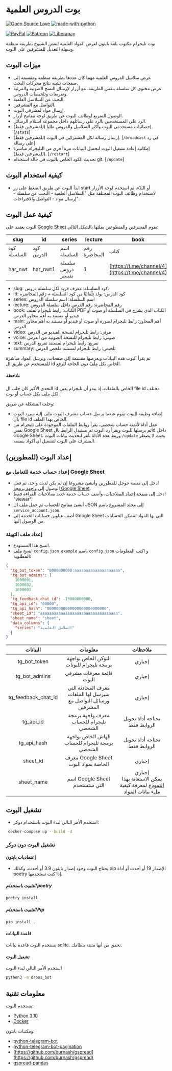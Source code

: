 # بوت الدروس العلمية

[![Open Source Love](https://badges.frapsoft.com/os/v1/open-source.png?v=103)](https://github.com/ellerbrock/open-source-badges/)
[![made-with-python](https://img.shields.io/badge/Made%20with-Python-1f425f.svg)](https://www.python.org/)

[![PayPal](https://img.shields.io/badge/PayPal-Donate-00457C?style=flat&labelColor=00457C&logo=PayPal&logoColor=white&link=https://www.paypal.me/yshalsager)](https://www.paypal.me/yshalsager)
[![Patreon](https://img.shields.io/badge/Patreon-Support-F96854?style=flat&labelColor=F96854&logo=Patreon&logoColor=white&link=https://www.patreon.com/XiaomiFirmwareUpdater)](https://www.patreon.com/XiaomiFirmwareUpdater)
[![Liberapay](https://img.shields.io/badge/Liberapay-Support-F6C915?style=flat&labelColor=F6C915&logo=Liberapay&logoColor=white&link=https://liberapay.com/yshalsager)](https://liberapay.com/yshalsager)

بوت تليجرام مكتوب بلغة بايثون لعرض المواد العلمية لبعض الشيوخ بطريقة منظمة وسهلة التعديل للمشرفين على البوت.

## ميزات البوت

- عرض سلاسل الدروس العلمية مهما كان عددها بطريقة منظمة ومقسمة إلى صفحات تشبه نتائج محركات البحث.
- عرض محتوى كل سلسلة بنفس الطريقة، مع أزرار لإرسال النسخ الصوتية والمرئية وتفريغات وتلخيصات الدروس.
- البحث عن السلاسل العلمية.
- التواصل مع المشرفين.
- إرسال مواد لمشرفي البوت.
- الوصول السريع لوظائف البوت عن طريق لوحة مفاتيح أزرار.
- الرد على المستخدمين بالرد على رسائلهم داخل مجموعة استلام الرسائل.
- إحصائيات مستخدمي البوت وأكثر السلاسل والدروس طلبا (للمشرفين فقط). [`/stats`]
- إرسال رسالة لكل المشتركين في البوت (للمشرفين فقط). [`/broadcast` في رد على رسالة]
- إمكانية إعادة تشغيل البوت لتحميل البيانات مرة أخرى من التليجرام مباشرة (للمشرفين فقط). [`/restart`]
- تحديث الكود الخاص بالبوت في حالة استخدام git. [`/update`]


## كيفية استخدام البوت

- ابدأ البوت عن طريق الضغط على زر start أو البَدْء، ثم استخدم لوحة اﻷزرار لاستخدام وظائف البوت المختلفة مثل "السلاسل
  العلمية - البحث عن سلسلة - إرسال مواد - التواصل والاقتراحات".

## كيفية عمل البوت

البوت يعتمد
على [Google Sheet](https://docs.google.com/spreadsheets/d/1o2016c9JQDROnhAhveKq70pF07_FozozP2xF7ekijTM/edit?usp=sharing)
يقوم المشرفين والمتطوعين بملئها بالشكل التالي:

| slug        | id        | series           | lecture      | book                                             | main                                             | video                                            | voice                                            | text                                             | summary |
|-------------|-----------|------------------|--------------|--------------------------------------------------|--------------------------------------------------|--------------------------------------------------|--------------------------------------------------|--------------------------------------------------|---------|
| كود السلسلة | كود الدرس | اسم السلسلة      | رقم المحاضرة | كتاب                                             | أهم المحاور                                      | مرئي                                             | صوتي                                             | تفريغ                                            | تلخيص   |
| har_nwt     | har_nwt1  | سلسلة دروس تفسير | 1            | [https://t.me/channel/4](https://t.me/channel/4) | [https://t.me/channel/4](https://t.me/channel/4) | [https://t.me/channel/4](https://t.me/channel/4) | [https://t.me/channel/4](https://t.me/channel/4) | [https://t.me/channel/4](https://t.me/channel/4) |         |

- slug: كود السلسلة: معرف فريد لكل سلسلة دروس.
- id: كود الدرس: يولد تِلْقائيًا من كود السلسلة + رَقَم المحاضرة
- series: اسم السلسلة: اسم سلسلة الدروس
- lecture: رقم المحاضرة: رقم الدرس داخل سلسلة الدروس
- book: الكتاب: رابط تليجرام لملف PDF الكتاب الذي يشرح في السلسلة أو صوت أو فيديو أو مستند به أهم محاور الدرس
- main: أهم المحاور: رابط تليجرام لصورة أو صوت أو فيديو أو مستند به أهم محاور الدرس
- video: مرئي: رابط تليجرام لنسخة الفيديو من الدرس
- voice: صوتي: رابط تليجرام للنسخة الصوتية من الدرس
- text: تفريغ: رابط تليجرام لمستند تفريغ الدرس
- summary: تلخيص: رابط تليجرام لمستند ملخص الدرس

ثم يقرأ البوت هذه البيانات ويعرضها مقسمة إلى صفحات، ويرسل المواد مباشرة للمستخدم عن طريق ال id الخاص بكل مِلَفّ دون
الحاجة للرفع.

##### ملاحظة

التحدي الأكبر كان جلب ال id الخاص بالملفات، إذ يبدو أن تليجرام يعين file id مختلف لكل ملف بكل حساب أو بوت.

وحلت المشكلة عن طريق:

- إضافة وظيفة للبوت تقوم عندما يرسل حساب مشرف البوت ملف إليه سيرد البوت بال file id الخاص بهذا الملف.
- عمل أداة لأتمتة حساب شخصي، يقرأ روابط الملفات الموجودة على تليجرام من نفس Google Sheet ثم يرسلها للبوت ويقرأ رد البوت ثم يستبدل الرابط بالid داخل Google Sheet، وربط هذه اﻷداة بأمر لتحديث بيانات البوت `/update` بحيث لا يضطر المشرف على البوت لتشغيل أي أكواد بنفسه.

### 
## إعداد البوت (للمطورين)

### إعداد حساب خدمة للتعامل مع Google Sheet

- ادخل إلى منصة جوجل للمطورين وأنشئ مشروعا إن لم يكن لديك واحد، ثم فعل الوصول
  إلى [واجهة برمجة Google Sheet](https://console.developers.google.com/marketplace/product/google/sheets.googleapis.com).
- ادخل إلى [صفحة إعداد الصلاحيات](https://console.developers.google.com/apis/api/sheets.googleapis.com/credentials)،
  وأضف حساب خدمة جديد بصلاحيات القراءة فقط "viewer".
- أنشئ مفاتيح للحساب ثم حمل ملف ال JSON إلى مجلد المشروع باسم `service_account.json`.
- أضف عناوين حسابات الخدمة إلى Google Sheet التي بها المواد لتتمكن الحسابات من الوصول إليها.

### إعداد ملف التهيئة

- انسخ هذا المستودع.
- انسخ ملف `config.json.example` باسم `config.json` و اكتب المعلومات المطلوبة:

```json
{
  "tg_bot_token": "0000000000:aaaaaaaaaaaaaaaaaaaa",
  "tg_bot_admins": [
    1000001,
    1000002,
    1000003
  ],
  "tg_feedback_chat_id": -10000000000,
  "tg_api_id": "00000",
  "tg_api_hash": "00000000000000000000000000",
  "sheet_id": "aaaaaaaaaaaaaaaaaaaaaaaaaaaaaaaaaa",
  "sheet_name": "sheet",
  "data_columns": {
    "series": "السلاسل العلمية"
  }
}
```

|      البيانات       |                             معلومات                             |                                                                                    ملاحظات                                                                                     |
|:-------------------:|:---------------------------------------------------------------:|:------------------------------------------------------------------------------------------------------------------------------------------------------------------------------:|
|    tg_bot_token     |            التوكن الخاص بواجهة برمجة تليجرام للبوتات            |                                                                                     إجباري                                                                                     |
|    tg_bot_admins    |                    قائمة معرفات مشرفي البوت                     |                                                                                     إجباري                                                                                     |
| tg_feedback_chat_id | معرف المحادثة التي سيرسل لها الملفات ورسائل التواصل مع المشرفين |                                                                                     إجباري                                                                                     |
|      tg_api_id      |             معرف واجهة برمجة تليجرام للحساب الشخصي              |                                                                         تحتاجه أداة تحويل الروابط فقط                                                                          |
|     tg_api_hash     |         الهاش الخاص بواجهة برمجة تليجرام للحساب الشخصي          |                                                                         تحتاجه أداة تحويل الروابط فقط                                                                          |
|      sheet_id       |              معرف Google Sheet الخاصة بمواد البوت               |                                                                                     إجباري                                                                                     |
|     sheet_name      |                  اسم Google Sheet التي ستستخدم                  | إجباري<br />يمكن الاستعانة بهذا [النموذج](https://docs.google.com/spreadsheets/d/1o2016c9JQDROnhAhveKq70pF07_FozozP2xF7ekijTM/edit?usp=sharing) لمعرفة كيفية ملء بيانات المواد |

## تشغيل البوت

- استخدم اﻷمر التالي لبدء البوت باستخدام دوكر:

 ```bash
  docker-compose up --build -d
 ```

### تشغيل البوت دون دوكر

#### إعتماديات بايثون

- يحتاج البوت وجود إصدار بايثون 3.9 أو أحدث، وكذلك pip اﻹصدار 19 أو أحدث أو أداة poetry إذا كنت تستخدمها.

##### التثبيت باستخدام poetry

```bash
poetry install
```

##### التثبيت باستخدام Pip

```bash
pip install .
```

#### قاعدة البيانات

يستخدم البوت قاعدة بيانات sqlite. تحقق من أنها مثبتة بنظامك.

#### تشغيل البوت

استخدم اﻷمر التالي لبدء البوت

```bash
python3 -m droos_bot
```

## معلومات تقنية

يستخدم البوت:

- [Python 3.10](https://python.org/)
- [Docker](https://www.docker.com/)

ومكتبات بايثون:

- [python-telegram-bot](https://github.com/python-telegram-bot/python-telegram-bot/)
- [python-telegram-bot-pagination](https://github.com/ksinn/python-telegram-bot-pagination)
- [https://github.com/burnash/gspread](https://github.com/burnash/gspread)
- [gspread-pandas](https://github.com/aiguofer/gspread-pandas)
